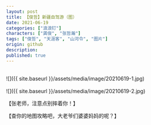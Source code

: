 ```yaml
---
layout: post
title: 【俊哲】新疆自驾游（图）
date: 2021-06-19
categories: ["浪浪钉"]
characters: ["龚俊", "张哲瀚"]
tags: ["俊哲", "天涯客", "山河令", "图片"]
origin: github
description: 
published: true
---
```


<br>
![]({{ site.baseurl }}/assets/media/image/20210619-1.jpg)
<br><br>
![]({{ site.baseurl }}/assets/media/image/20210619-2.jpg)

【张老师，注意点别摔着你！】

【查你的地图攻略吧，大老爷们婆婆妈妈的呢？】 ​​​
